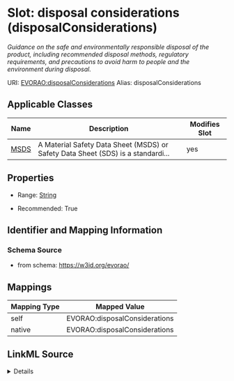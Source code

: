 

# Slot: disposal considerations (disposalConsiderations) 


_Guidance on the safe and environmentally responsible disposal of the product, including recommended disposal methods, regulatory requirements, and precautions to avoid harm to people and the environment during disposal._





URI: [EVORAO:disposalConsiderations](https://w3id.org/evorao/disposalConsiderations)
Alias: disposalConsiderations

<!-- no inheritance hierarchy -->





## Applicable Classes

| Name | Description | Modifies Slot |
| --- | --- | --- |
| [MSDS](MSDS.md) | A Material Safety Data Sheet (MSDS) or Safety Data Sheet (SDS) is a standardi... |  yes  |







## Properties

* Range: [String](String.md)

* Recommended: True





## Identifier and Mapping Information







### Schema Source


* from schema: https://w3id.org/evorao/




## Mappings

| Mapping Type | Mapped Value |
| ---  | ---  |
| self | EVORAO:disposalConsiderations |
| native | EVORAO:disposalConsiderations |




## LinkML Source

<details>
```yaml
name: disposalConsiderations
description: Guidance on the safe and environmentally responsible disposal of the
  product, including recommended disposal methods, regulatory requirements, and precautions
  to avoid harm to people and the environment during disposal.
title: disposal considerations
from_schema: https://w3id.org/evorao/
rank: 1000
alias: disposalConsiderations
domain_of:
- MSDS
range: string
required: false
recommended: true
multivalued: false

```
</details>